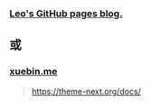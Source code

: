### [Leo's GitHub pages blog.](https://mrleo.github.io/blog/)

## 或

### [xuebin.me](https://xuebin.me/)

> https://theme-next.org/docs/
